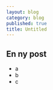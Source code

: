 ```yaml
---
layout: blog
category: blog
published: true
title: Untitled
---
```


En ny post
----------

* a
* b
* c
